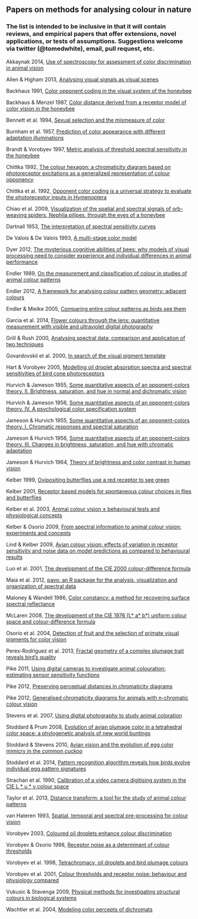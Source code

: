 ## Papers on methods for analysing colour in nature

### The list is intended to be inclusive in that it will contain reviews, and empirical papers that offer extensions, novel applications, or tests of assumptions. Suggestions welcome via twitter (@tomedwhite), email, pull request, etc.  

Akkaynak 2014, [Use of spectroscopy for assessment of color discrimination in animal vision](dx.doi.org/10.1364/JOSAA.31.000A27)

Allen & Higham 2013, [Analysing visual signals as visual scenes](dx.doi.org/10.1002/ajp.22129)

Backhaus 1991, [Color opponent coding in the visual system of the honeybee](dx.doi.org/10.1016/0042-6989(91)90059-E)

Backhaus & Menzel 1987, [Color distance derived from a receptor model of color vision in the honeybee](dx.doi.org/10.1007/BF02281978)

Bennett et al. 1994, [Sexual selection and the mismeasure of color](dx.doi.org/10.1086/285711)

Burnham et al. 1957, [Prediction of color appearance with different adaptation illuminations](dx.doi.org/10.1364/JOSA.47.000035)

Brandt & Vorobyev 1997, [Metric analysis of threshold spectral sensitivity in the honeybee](dx.doi.org/10.1016/S0042-6989(96)00195-2)

Chittka 1992, [The colour hexagon: a chromaticity diagram based on photoreceptor excitations as a generalized representation of colour opponency](dx.doi.org/10.1007/BF00199331)

Chittka et al. 1992, [Opponent color coding is a universal strategy to evaluate the photoreceptor inputs in Hymenoptera](dx.doi.org/10.1007/BF00199332)

Chiao et al. 2009, [Visualization of the spatial and spectral signals of orb-weaving spiders, Nephila pilipes, through the eyes of a honeybee](jeb.biologists.org/content/212/14/2269.abstract)

Dartnall 1953, [The interpretation of spectral sensitivity curves](http://bmb.oxfordjournals.org/content/9/1/24.extract)

De Valois & De Valois 1993, [A multi-stage color model](dx.doi.org/10.1016/0042-6989(93)90240-W)

Dyer 2012, [The mysterious cognitive abilities of bees: why models of visual processing need to consider experience and individual differences in animal performance](dx.doi.org/10.1242/jeb.038190)

Endler 1989, [On the measurement and classification of colour in studies of animal colour patterns](dx.doi.org/10.1111/j.1095-8312.1990.tb00839.x)

Endler 2012, [A framework for analysing colour pattern geometry: adjacent colours](dx/doi.org/10.1111/j.1095-8312.2012.01937.x)

Endler & Mielke 2005, [Comparing entire colour patterns as birds see them](dx.doi.org/10.1111/j.1095-8312.2005.00540.x)

Garcia et al. 2014, [Flower colours through the lens: quantitative measurement with visible and ultraviolet digital photography](dx.doi.org/10.1371/journal.pone.0096646)

Grill & Rush 2000, [Analysing spectral data: comparison and application of two techniques](dx.doi.org/10.1006/bij1.1999.0360)

Govardovskii et al. 2000, [In search of the visual pigment template](http://journals.cambridge.org/action/displayAbstract?fromPage=online&aid=55091&fileId=S0952523800174036)

Hart & Vorobyev 2005, [Modelling oil droplet absorption spectra and spectral sensitivities of bird cone photoreceptors](dx.doi.org/10.1007/s00359-004-0595-3)

Hurvich & Jameson 1955, [Some quantitative aspects of an opponent-colors theory. II. Brightness, saturation, and hue in normal and dichromatic vision](dx.doi.org/10.1364/JOSA.45.000602)

Hurvich & Jameson 1956, [Some quantitative aspects of an opponent-colors theory. IV. A psychological color specification system](dx.doi.org/10.1364/JOSA.46.000416)

Jameson & Hurvich 1955, [Some quantitative aspects of an opponent-colors theory. I. Chromatic responses and spectral saturation](dx.doi.org/10.1364/JOSA.45.000546)

Jameson & Hurvich 1956, [Some quantitative aspects of an opponent-colors theory. III. Changes in brightness, saturation, and hue with chromatic adaptation](dx.doi.org/10.1364/JOSA.46.000405)

Jameson & Hurvich 1964, [Theory of brightness and color contrast in human vision](dx.doi.org/10.1016/0042-6989(64)90037-9)

Kelber 1999, [Ovipositing butterflies use a red receptor to see green](http://jeb.biologists.org/content/202/19/2619)

Kelber 2001, [Receptor based models for spontaneous colour choices in flies and butterflies](dx.doi.org/10.1046/j.1570-7458.2001.00822.x)

Kelber et al. 2003, [Animal colour vision ± behavioural tests and physiological concepts](dx.doi.org/10.1017}S1464793102005985)

Kelber & Osorio 2009, [From spectral information to animal colour vision: experiments and concepts](dx.doi.org/10.1098/rspb.2009.2118)

Lind & Kelber 2009, [Avian colour vision: effects of variation in receptor sensitivity and noise data on model predictions as compared to behavioural results](dx.doi.org/10.1016/j.visres.2009.05.003)

Luo et al. 2001, [The development of the CIE 2000 colour-difference formula](dx.doi.org/10.1002/col.1049)

Maia et al. 2012, [pavo: an R package for the analysis, visualization and organization of spectral data](dx.doi.org/10.1111/2041-210X.12069)

Maloney & Wandell 1986, [Color constancy: a method for recovering surface spectral reflectance](dx.doi.org/10.1364/JOSAA.3.000029)

McLaren 2008, [The development of the CIE 1976 (L* a* b*) uniform colour space and colour-difference formula](dx.doi.org/10.1111/j.1478-4408.1976.tb03301.x)

Osorio et al. 2004, [Detection of fruit and the selection of primate visual pigments for color vision](dx.doi.org/10.1086/425332)

Perex-Rodriguez et al. 2013, [Fractal geometry of a complex plumage trait reveals bird’s quality](dx.doi.org/10.1098/rspb.2012.2783)

Pike 2011, [Using digital cameras to investigate animal colouration: estimating sensor sensitivity functions](dx.doi.org/10.1007/s00265-010-1097-7)

Pike 2012, [Preserving perceptual distances in chromaticity diagrams](dx.doi.org/10.1093/beheco/ars018)

Pike 2012, [Generalised chromaticity diagrams for animals with n-chromatic colour vision](dx.doi.org/10.1007/s10905-011-9296-2)

Stevens et al. 2007, [Using digital photography to study animal coloration](dx.doi.org/10.1111/j.1095-8312.2007.00725.x)

Stoddard & Prum 2008, [Evolution of avian plumage color in a tetrahedral color space: a phylogenetic analysis of new world buntings](dx.doi.org/10.1086/587526)

Stoddard & Stevens 2010, [Avian vision and the evolution of egg color mimicry in the common cuckoo](dx.doi.org/10.1111/j.1558-5646.2011.01262.x)

Stoddard et al. 2014, [Pattern recognition algorithm reveals how birds evolve individual egg pattern signatures](dx.doi.org/10.1038/ncomms5117)

Strachan et al. 1990, [Calibration of a video camera digitising system in the CIE L * u * v colour space](dx.doi.org/10.1016/0167-8655(90)90096-K)

Taylor et al. 2013, [Distance transform: a tool for the study of animal colour patterns](dx.doi.org/10.1111/2041-210X.12063)

van Hateren 1993, [Spatial, temporal and spectral pre-processing for colour vision](dx.doi.org/10.1098/rspb.1993.0009)

Vorobyev 2003, [Coloured oil droplets enhance colour discrimination](dx.doi.org/10.1098/rspb.2003.2381)

Vorobyev & Osorio 1998, [Receptor noise as a determinant of colour thresholds](dx.doi.org/10.1098/rspb.1998.0302)

Vorobyev et al. 1998, [Tetrachromacy, oil droplets and bird plumage colours](dx.doi.org/10.1007/s003590050286)

Vorobyev et al. 2001, [Colour thresholds and receptor noise: behaviour and physiology compared](dx.doi.org/10.1016/S0042-6989(00)00288-1)

Vukusic & Stavenga 2009, [Physical methods for investigating structural colours in biological systems](dx.doi.org/10.1098/rsif.2008.0386.focus)

Wachtler et al. 2004, [Modeling color percepts of dichromats](dx.doi.org/10.1016/j.visres.2004.06.016)